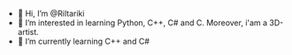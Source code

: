 - 👋 Hi, I’m @Riltariki
- 👀 I’m interested in learning Python, C++, C# and C. Moreover, i'am a 3D-artist.
- 🌱 I’m currently learning C++ and C#

<!---
Riltariki/Riltariki is a ✨ special ✨ repository because its `README.md` (this file) appears on your GitHub profile.
You can click the Preview link to take a look at your changes.
--->
